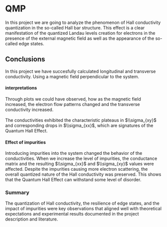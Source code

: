 # QMP
In this project we are going to analyze the phenomenon of Hall conductivity quantization in the so-called Hall bar structure. This effect is a clear manifestation of the quantized Landau levels creation for electrons in the presence of the external magnetic field as well as the appearance of the so-called edge states.

## Conclusions
In this project we have succesfully calculated longitudinal and transverse conductivity. Using a magnetic field perpendicular to the system.

#### interpretations
Through plots we could have observed, how as the magnetic field increased, the electron flow patterns changed and the transverse conductivity increased.
</br>
</br>
The conductivities exhibited the characteristic plateaus in $\\sigma_{xy}$ and corresponding drops in $\\sigma_{xx}$, which are signatures of the Quantum Hall Effect.

#### Effect of impurities
Introducing impurities into the system changed the behavior of the conductivities. When we increase the level of impurities, the conductance matrix and the resulting $\\sigma_{xx}$ and $\\sigma_{xy}$ values were affected.
Despite the impurities causing more electron scattering, the overall quantized nature of the Hall conductivity was preserved. This shows that the Quantum Hall Effect can withstand some level of disorder.

### Summary
The quantization of Hall conductivity, the resilience of edge states, and the impact of impurities were key observations that aligned well with theoretical expectations and experimental results documented in the project description and literature.
